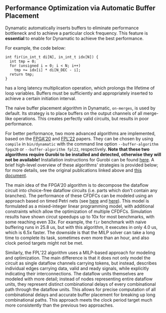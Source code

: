 ## Performance Optimization via Automatic Buffer Placement

Dynamatic automatically inserts buffers to eliminate performance bottleneck and
to achieve a particular clock frequency. This feature is **essential** to
enable for Dynamatic to achieve the best performance.

For example, the code below:

```
int fir(in_int_t di[N], in_int_t idx[N]) {
  int tmp = 0;
  for (unsigned i = 0; i < N; i++)
    tmp += idx[i] * di[N_DEC - i];
  return tmp;
}
```

has a long latency multiplication operation, which prolongs the lifetime of
loop variables. Buffers must be sufficiently and appropriately inserted to
achieve a certain initiation interval.

The naive buffer placement algorithm in Dynamatic, `on-merges`, is used by default. Its strategy is to place buffers on the output channels of all merge-like operations. This creates perfectly valid circuits, but results in poor performance.

For better performance, two more advanced algorithms are implemented, based on the [FPGA'20](https://doi.org/10.1145/3477053) and [FPL'22](https://doi.org/10.1109/FPL57034.2022.00063) papers. They can be chosen by using `compile` in `bin/dynamatic` with the command line option `--buffer-algorithm fpga20` or `--buffer-algorithm fpl22`, respectively. **Note that these two algorithms require Gurobi to be installed and detected, otherwise they will not be available!** Installation instructions for Gurobi can be found [here](https://github.com/EPFL-LAP/dynamatic/blob/main/docs/AdvancedBuild.md#Gurobi). A brief high-level overview of these algorithms' strategies is provided below; for more details, see the original publications linked above and [this document](https://github.com/EPFL-LAP/dynamatic/blob/main/docs/Specs/Buffering/Buffering.md).

The main idea of the FPGA'20 algorithm is to decompose the dataflow circuit into choice-free dataflow circuits (i.e. parts which don't contain any branches). The performance of these CFDFCs can be modeled using an approach based on timed Petri nets (see [here](https://www.computer.org/csdl/journal/ts/1980/05/01702760/13rRUxASuqJ) and [here](https://dspace.mit.edu/handle/1721.1/13739)). This model is formulated as a mixed-integer linear programming model, with additional constraints which allow the optimization of multiple CFDFCs. Simulation results have shown circut speedups up to 10x for most benchmarks, with some reaching even 33x. For example, the `fir` benchmark with naive buffering runs in 25.8 us, but with this algorithm, it executes in only 4.0 us, which is 6.5x faster. The downside is that the MILP solver can take a long time to complete its task, sometimes even more than an hour, and also clock period targets might not be met.

Similarly, the FPL'22 algorithm uses a MILP-based approach for modeling and optimization. The main difference is that it does not only model the circuit as single dataflow channels carrying tokens, but instead, describes individual edges carrying data, valid and ready signals, while explicitly indicating their interconnections. The dataflow units themselves are modeled with more detail; instead of nodes representing entire dataflow units, they represent distinct combinational delays of every combinational path through the dataflow units. This allows for precise computation of all combinational delays and accurate buffer placement for breaking up long combinational paths. This approach meets the clock period target much more consistently than the previous two approaches. 

